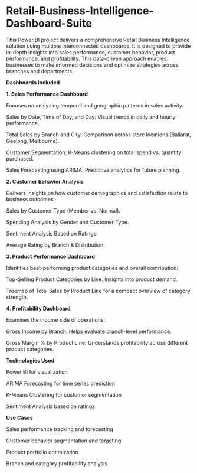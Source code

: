 # Retail-Business-Intelligence-Dashboard-Suite
This Power BI project delivers a comprehensive Retail Business Intelligence solution using multiple interconnected dashboards. It is designed to provide in-depth insights into sales performance, customer behavior, product performance, and profitability. This data-driven approach enables businesses to make informed decisions and optimize strategies across branches and departments.

**Dashboards Included**

**1. Sales Performance Dashboard**

Focuses on analyzing temporal and geographic patterns in sales activity:

Sales by Date, Time of Day, and Day: Visual trends in daily and hourly performance.

Total Sales by Branch and City: Comparison across store locations (Ballarat, Geelong, Melbourne).

Customer Segmentation: K-Means clustering on total spend vs. quantity purchased.

Sales Forecasting using ARIMA: Predictive analytics for future planning.

**2. Customer Behavior Analysis**

Delivers insights on how customer demographics and satisfaction relate to business outcomes:

Sales by Customer Type (Member vs. Normal).

Spending Analysis by Gender and Customer Type.

Sentiment Analysis Based on Ratings.

Average Rating by Branch & Distribution.

**3. Product Performance Dashboard**

Identifies best-performing product categories and overall contribution:

Top-Selling Product Categories by Line: Insights into product demand.

Treemap of Total Sales by Product Line for a compact overview of category strength.

**4. Profitability Dashboard**

Examines the income side of operations:

Gross Income by Branch: Helps evaluate branch-level performance.

Gross Margin % by Product Line: Understands profitability across different product categories.

**Technologies Used**

Power BI for visualization

ARIMA Forecasting for time series prediction

K-Means Clustering for customer segmentation

Sentiment Analysis based on ratings

**Use Cases**

Sales performance tracking and forecasting

Customer behavior segmentation and targeting

Product portfolio optimization

Branch and category profitability analysis


